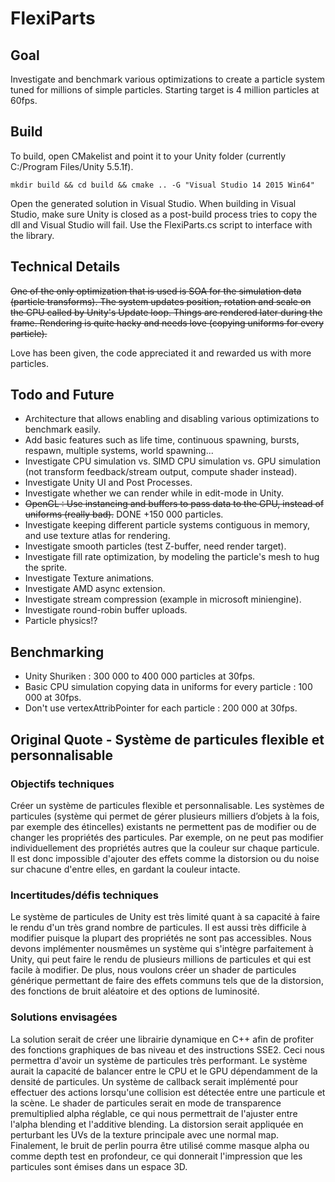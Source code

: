 # FlexiParts

## Goal

Investigate and benchmark various optimizations to create a particle system tuned for millions of simple particles. Starting target is 4 million particles at 60fps.

## Build

To build, open CMakelist and point it to your Unity folder (currently C:/Program Files/Unity 5.5.1f).

`mkdir build && cd build && cmake .. -G "Visual Studio 14 2015 Win64"`

Open the generated solution in Visual Studio. When building in Visual Studio, make sure Unity is closed as a post-build process tries to copy the dll and Visual Studio will fail.
Use the FlexiParts.cs script to interface with the library.

## Technical Details

~~One of the only optimization that is used is SOA for the simulation data (particle transforms).
The system updates position, rotation and scale on the CPU called by Unity's Update loop.
Things are rendered later during the frame. Rendering is quite hacky and needs love (copying uniforms for every particle).~~

Love has been given, the code appreciated it and rewarded us with more particles.

## Todo and Future

- Architecture that allows enabling and disabling various optimizations to benchmark easily.
- Add basic features such as life time, continuous spawning, bursts, respawn, multiple systems, world spawning...
- Investigate CPU simulation vs. SIMD CPU simulation vs. GPU simulation (not transform feedback/stream output, compute shader instead).
- Investigate Unity UI and Post Processes.
- Investigate whether we can render while in edit-mode in Unity.
- ~~OpenGL : Use instancing and buffers to pass data to the GPU, instead of uniforms (really bad).~~ DONE +150 000 particles.
- Investigate keeping different particle systems contiguous in memory, and use texture atlas for rendering.
- Investigate smooth particles (test Z-buffer, need render target).
- Investigate fill rate optimization, by modeling the particle's mesh to hug the sprite.
- Investigate Texture animations.
- Investigate AMD async extension.
- Investigate stream compression (example in microsoft miniengine).
- Investigate round-robin buffer uploads.
- Particle physics!?

## Benchmarking

- Unity Shuriken : 300 000 to 400 000 particles at 30fps.
- Basic CPU simulation copying data in uniforms for every particle : 100 000 at 30fps.
- Don't use vertexAttribPointer for each particle : 200 000 at 30fps.

## Original Quote - Système de particules flexible et personnalisable

### Objectifs techniques
Créer un système de particules flexible et personnalisable. Les systèmes de particules (système qui permet de gérer plusieurs milliers d’objets à la fois, par exemple des étincelles) existants ne permettent pas de modifier ou de changer les propriétés des particules. Par exemple, on ne peut pas modifier individuellement des propriétés autres que la couleur sur chaque particule. Il est donc impossible d'ajouter des effets comme la distorsion ou du noise sur chacune d'entre elles, en gardant la couleur intacte.

### Incertitudes/défis techniques
Le système de particules de Unity est très limité quant à sa capacité à faire le rendu d'un très grand nombre de particules. Il est aussi très difficile à modifier puisque la plupart des propriétés ne sont pas accessibles. Nous devons implémenter nous­mêmes un système qui s'intègre parfaitement à Unity, qui peut faire le rendu de plusieurs millions de particules et qui est facile à modifier. De plus, nous voulons créer un shader de particules générique permettant de faire des effets communs tels que de la distorsion, des fonctions de bruit aléatoire et des options de luminosité.

### Solutions envisagées
La solution serait de créer une librairie dynamique en C++ afin de profiter des fonctions graphiques de bas niveau et des instructions SSE2. Ceci nous permettra d'avoir un système de particules très performant. Le système aurait la capacité de balancer entre le CPU et le GPU dépendamment de la densité de particules. Un système de callback serait implémenté pour effectuer des actions lorsqu'une collision est détectée entre une particule et la scène. Le shader de particules serait en mode de transparence premultiplied alpha réglable, ce qui nous permettrait de l'ajuster entre l'alpha blending et l'additive blending. La distorsion serait appliquée en perturbant les UVs de la texture principale avec une normal map. Finalement, le bruit de perlin pourra être utilisé comme masque alpha ou comme depth test en profondeur, ce qui donnerait l'impression que les particules sont émises dans un espace 3D.
